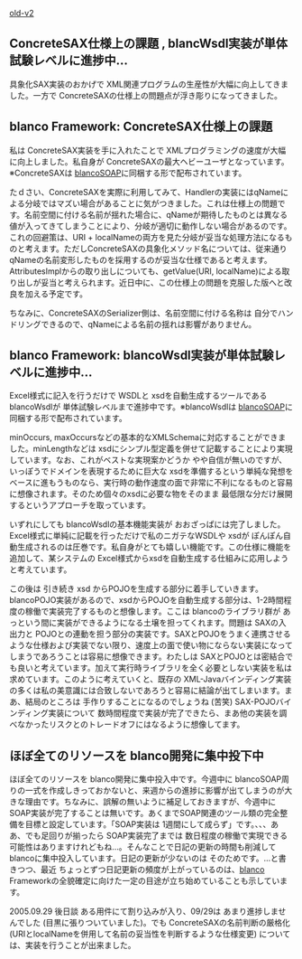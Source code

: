 [old-v2](ig050928-orig.html)

## ConcreteSAX仕様上の課題 , blancWsdl実装が単体試験レベルに進捗中…

具象化SAX実装のおかげで XML関連プログラムの生産性が大幅に向上してきました。一方で ConcreteSAXの仕様上の問題点が浮き彫りになってきました。

## blanco Framework: ConcreteSAX仕様上の課題

私は ConcreteSAX実装を手に入れたことで XMLプログラミングの速度が大幅に向上しました。私自身が ConcreteSAXの最大ヘビーユーザとなっています。※ConcreteSAXは [blancoSOAP](http://www.igapyon.jp/blanco/blancosoap.html)に同梱する形で配布されています。

たｄさい、ConcreteSAXを実際に利用してみて、Handlerの実装にはqNameによる分岐ではマズい場合があることに気がつきました。これは仕様上の問題です。名前空間に付ける名前が揺れた場合に、qNameが期待したものとは異なる値が入ってきてしまうことにより、分岐が適切に動作しない場合があるのです。これの回避策は、URI + localNameの両方を見た分岐が妥当な処理方法になるものと考えます。ただしConcreteSAXの具象化メソッド名については、従来通り
qNameの名前変形したものを採用するのが妥当な仕様であると考えます。
AttributesImplからの取り出しについても、getValue(URI, localName)による取り出しが妥当と考えられます。近日中に、この仕様上の問題を克服した版へと改良を加える予定です。

ちなみに、ConcreteSAXのSerializer側は、名前空間に付ける名称は 自分でハンドリングできるので、qNameによる名前の揺れは影響がありません。

## blanco Framework: blancoWsdl実装が単体試験レベルに進捗中…

Excel様式に記入を行うだけで WSDLと xsdを自動生成するツールである blancoWsdlが 単体試験レベルまで進捗中です。※blancoWsdlは [blancoSOAP](http://www.igapyon.jp/blanco/blancosoap.html)に同梱する形で配布されています。

minOccurs, maxOccursなどの基本的なXMLSchemaに対応することができました。minLengthなどは xsdにシンプル型定義を併せて記載することにより実現しています。なお、これがベストな実現案かどうか やや自信が無いのですが、いっぽうでドメインを表現するために巨大な xsdを準備するという単純な発想をベースに進もうものなら、実行時の動作速度の面で非常に不利になるものと容易に想像されます。そのため個々のxsdに必要な物をそのまま 最低限な分だけ展開するというアプローチを取っています。

いずれにしても blancoWsdlの基本機能実装が おおざっぱには完了しました。Excel様式に単純に記載を行っただけで私のニガテなWSDLや
xsdが ぽんぽん自動生成されるのは圧巻です。私自身がとても嬉しい機能です。この仕様に機能を追加して、某システムの Excel様式からxsdを自動生成する仕組みに応用しようと考えています。

この後は 引き続き xsd からPOJOを生成する部分に着手していきます。blancoPOJO実装があるので、xsdからPOJOを自動生成する部分は、1-2時間程度の稼働で実装完了するものと想像します。ここは
blancoのライブラリ群が あっという間に実装ができるようになる土壌を担ってくれます。問題は SAXの入出力と POJOとの連動を担う部分の実装です。SAXとPOJOをうまく連携させるような仕様および実装でない限り、速度上の面で使い物にならない実装になってしまうであろうことは容易に想像できます。わたしは
SAXとPOJOとは密結合でも良いと考えています。加えて実行時ライブラリを全く必要としない実装を私は求めています。このように考えていくと、既存の
XML-Javaバインディング実装の多くは私の美意識には合致しないであろうと容易に結論が出てしまいます。まあ、結局のところは 手作りすることになるのでしょうね
(苦笑) SAX-POJOバインディング実装について 数時間程度で実装が完了できたら、まあ他の実装を調べなかったリスクとのトレードオフにはなるように想像してます。

## ほぼ全てのリソースを blanco開発に集中投下中

ほぼ全てのリソースを blanco開発に集中投入中です。今週中に blancoSOAP周りの一式を作成しきっておかないと、来週からの進捗に影響が出てしまうのが大きな理由です。ちなみに、誤解の無いように補足しておきますが、今週中に
SOAP実装が完了することは無いです。あくまでSOAP関連のツール類の完全整備を目標と設定しています。「SOAP実装は 1週間にして成らず」です。、、、ああ、でも足回りが揃ったら
SOAP実装完了までは 数日程度の稼働で実現できる可能性はありますけれどもね…。そんなことで日記の更新の時間も削減して blancoに集中投入しています。日記の更新が少ないのは そのためです。…と書きつつ、最近 ちょっとずつ日記更新の頻度が上がっているのは、[blanco](http://www.igapyon.jp/blanco/blanco.ja.html)
Frameworkの全貌確定に向けた一定の目途が立ち始めていることも示しています。

2005.09.29 後日談 ある用件にて割り込みが入り、09/29は あまり進捗しませんでした (目黒に張りついていました)。でも ConcreteSAXの名前判断の厳格化 (URIとlocalNameを併用して名前の妥当性を判断するような仕様変更) については、実装を行うことが出来ました。